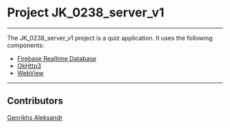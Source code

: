 # Project JK_0238_server_v1
***
The JK_0238_server_v1 project is a quiz application. It uses the following components:
* [Firebase Realtime Database](https://firebase.google.com/docs/database)
* [OkHttp3](https://square.github.io/okhttp/)
* [WebView](https://developer.android.com/reference/android/webkit/WebView)
***
## Contributors
[Genrikhs Aleksandr](http://github.com/GenrikhsAlexandr)